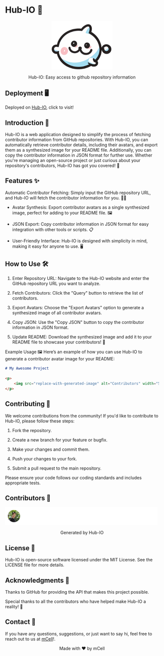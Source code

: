 # Hub-IO 🌟

<p align="center"> <img src="./public/io-logo.png" alt="Hub-IO Logo" width="200" /> <div align="center">Hub-IO: Easy access to github repository information</div> </p>

## Deployment 🖥️

Deployed on [Hub-IO](https://hub-io-kappa.vercel.app/), click to visit!

## Introduction 🚀

Hub-IO is a web application designed to simplify the process of fetching contributor information from GitHub repositories. With Hub-IO, you can automatically retrieve contributor details, including their avatars, and export them as a synthesized image for your README file. Additionally, you can copy the contributor information in JSON format for further use. Whether you're managing an open-source project or just curious about your repository's contributors, Hub-IO has got you covered! 🎉

## Features ✨

Automatic Contributor Fetching: Simply input the GitHub repository URL, and Hub-IO will fetch the contributor information for you. 🕵️‍♂️

- Avatar Synthesis: Export contributor avatars as a single synthesized image, perfect for adding to your README file. 🖼️

- JSON Export: Copy contributor information in JSON format for easy integration with other tools or scripts. 📋

- User-Friendly Interface: Hub-IO is designed with simplicity in mind, making it easy for anyone to use. 🖥️

## How to Use 🛠️

1. Enter Repository URL: Navigate to the Hub-IO website and enter the GitHub repository URL you want to analyze.

2. Fetch Contributors: Click the "Query" button to retrieve the list of contributors.

3. Export Avatars: Choose the "Export Avatars" option to generate a synthesized image of all contributor avatars.

4. Copy JSON: Use the "Copy JSON" button to copy the contributor information in JSON format.

5. Update README: Download the synthesized image and add it to your README file to showcase your contributors! 📄

Example Usage 🖼️
Here’s an example of how you can use Hub-IO to generate a contributor avatar image for your README:

```markdown
# My Awesome Project

<p>
    <img src="replace-with-generated-image" alt="Contributors" width="500" />
</p>
```

## Contributing 🤝

We welcome contributions from the community! If you'd like to contribute to Hub-IO, please follow these steps:

1. Fork the repository.

2. Create a new branch for your feature or bugfix.

3. Make your changes and commit them.

4. Push your changes to your fork.

5. Submit a pull request to the main repository.

Please ensure your code follows our coding standards and includes appropriate tests.

## Contributors 🥰

<p> 
    <img src="./public/contributors.webp" alt="Contributors" width="500" />
    <div align="center">Generated by Hub-IO</div>
</p>

## License 📜

Hub-IO is open-source software licensed under the MIT License. See the LICENSE file for more details.

## Acknowledgments 🙏

Thanks to GitHub for providing the API that makes this project possible.

Special thanks to all the contributors who have helped make Hub-IO a reality! 🌟

## Contact 📧

If you have any questions, suggestions, or just want to say hi, feel free to reach out to us at [mCell](mailto:minorcell6789@gmail.com)!.

<p align="center"> Made with ❤️ by mCell </p>
